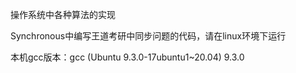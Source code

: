 
操作系统中各种算法的实现

Synchronous中编写王道考研中同步问题的代码，请在linux环境下运行

本机gcc版本：gcc (Ubuntu 9.3.0-17ubuntu1~20.04) 9.3.0

